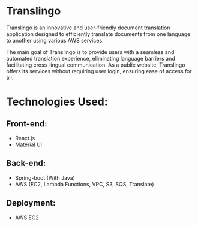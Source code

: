 # Translingo

Translingo is an innovative and user-friendly document translation application designed to efficiently translate documents from one language to another using various AWS services.

The main goal of Translingo is to provide users with a seamless and automated translation experience, eliminating language barriers and facilitating cross-lingual communication. As a public website, Translingo offers its services without requiring user login, ensuring ease
of access for all.

# Technologies Used:

## Front-end:

* React.js
* Material UI

## Back-end:

* Spring-boot (With Java)
* AWS (EC2, Lambda Functions, VPC, S3, SQS, Translate)
    
## Deployment:

* AWS EC2
